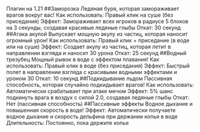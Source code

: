   Плагин на 1.21
##Заморозка
Ледяная буря, которая замораживает врагов вокруг вас!
Как использовать: Правый клик на суше (без приседания)
Эффект: Замораживает всех игроков в радиусе 5 блоков на 3 секунды, создавая красивые ледяные глыбы
Откат: 30 секунд
##Атака акулой
Выпускает мощную акулу из частиц, которая наносит огромный урон!
Как использовать: Правый клик + приседание (в воде или на суше)
Эффект: Создает акулу из частиц, которая летит в направлении взгляда и наносит 30 урона
Откат: 25 секунд
##Водный трезубец
Мощный рывок в воде с эффектом плавания!
Как использовать: Правый клик в воде (без приседания)
Эффект: Быстрый полет в направлении взгляда с красивыми водными эффектами и уроном 30
Откат: 10 секунд
##Подкидывание льдом
Пассивная способность, которая случайно подкидывает врагов!
Как использовать: Автоматически срабатывает при атаке мечом
Эффект: 5% шанс подкинуть врага в воздух с силой 2.0, создавая ледяные глыбы
Откат: Нет (пассивная способность)
##Пассивные эффекты
Водное дыхание и повышенная скорость в воде!
Эффект: Автоматически получаете водное дыхание и скорость дельфина при держании копья в воде
Длительность: Постоянно, пока держите копье
